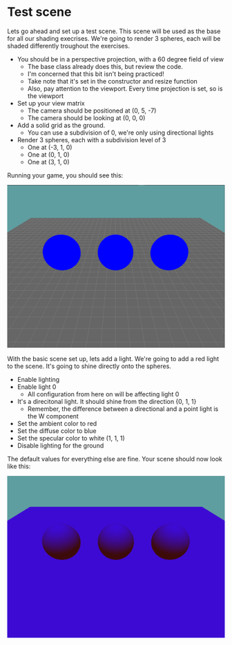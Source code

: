 # Test scene

Lets go ahead and set up a test scene. This scene will be used as the base for all our shading execrises. We're going to render 3 spheres, each will be shaded differently troughout the exercises.

* You should be in a perspective projection, with a 60 degree field of view
  * The base class already does this, but review the code. 
  * I'm concerned that this bit isn't being practiced!
  * Take note that it's set in the constructor and resize function
  * Also, pay attention to the viewport. Every time projection is set, so is the viewport
* Set up your view matrix
  * The camera should be positioned at (0, 5, -7)
  * The camera should be looking at (0, 0, 0)
* Add a solid grid as the ground. 
  * You can use a subdivision of 0, we're only using directional lights
* Render 3 spheres, each with a subdivision level of 3
  * One at (-3, 1, 0)
  * One at (0, 1, 0)
  * One at (3, 1, 0)

Running your game, you should see this:

![SHADING1](shading2.png)

With the basic scene set up, lets add a light. We're going to add a red light to the scene. It's going to shine directly onto the spheres.

* Enable lighting
* Enable light 0 
  * All configuration from here on will be affecting light 0
* It's a direcitonal light. It should shine from the direction {0, 1, 1}
  * Remember, the difference between a directional and a point light is the W component
* Set the ambient color to red
* Set the diffuse color to blue
* Set the specular color to white (1, 1, 1)
* Disable lighting for the ground

The default values for everything else are fine. Your scene should now look like this:

![SHADING2](shading4.png)